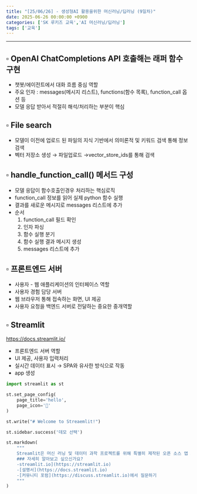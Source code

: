 ```yaml
---
title: "[25/06/26] - 생성형AI 활용을위한 머신러닝/딥러닝 (9일차)"
date: 2025-06-26 00:00:00 +0900
categories: ['SK 루키즈 교육','AI 머신러닝/딥러닝']
tags: ['교육']
---
```


<!--more-->




---


## ▫︎  OpenAI ChatCompletions API 호출해는 래퍼 함수 구현

- 챗봇/에이전트에서 대화 흐름 중심 역할
- 주요 인자 : messages(메시지 리스트), functions(함수 목록), function_call 옵션 등
- 모델 응답 받아서 적절히 해석/처리하는 부분이 핵심

## ▫︎  File search

- 모델이 이전에 업로드 된 파일의 지식 기반에서 의미론적 및 키워드 검색 통해 정보 검색
- 벡터 저장소 생성 → 파일업로드 →vector_store_ids를 통해 검색

## ▫︎  handle_function_call() 메서드 구성

- 모델 응답이 함수호출인경우 처리하는 핵심로직
- function_call 정보를 읽어 실제 python 함수 실행
- 결과를 새로운 메시지로 messages 리스트에 추가
- 순서
    1. function_call 필드 확인
    2. 인자 파싱
    3. 함수 실행 분기
    4. 함수 실행 결과 메시지 생성
    5. messages 리스트에 추가


## ▫︎  프론트엔드 서버

- 사용자 - 웹 애플리케이션의 인터페이스 역할
- 사용자 경험 담당 서버
- 웹 브라우저 통해 접속하는 화면, UI 제공
- 사용자 요청을 백엔드 서버로 전달하는 중요한 중개역할

## ▫︎  Streamlit

https://docs.streamlit.io/

- 프론트엔드 서버 역할
- UI 제공, 사용자 입력처리
- 실시간 데이터 표시 → SPA와 유사한 방식으로 작동
- app 생성

```python
import streamlit as st

st.set_page_config(
    page_title='hello',
    page_icon='🤗'
)

st.write("# Welcome to Streaemlit!")

st.sidebar.success('데모 선택')

st.markdown(
    """
    Streamlit은 머신 러닝 및 데이터 과학 프로젝트를 위해 특별히 제작된 오픈 소스 앱 프레임워크입니다..
    ### 자세히 알아보고 싶으신가요?
    -streamlit.io](https://streamlit.io) 
    -[설명서](https://docs.streamlit.io)
    -[커뮤니티 포럼](https://discuss.streamlit.io)에서 질문하기
    """
)
```
